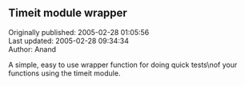 ## Timeit module wrapper  
Originally published: 2005-02-28 01:05:56  
Last updated: 2005-02-28 09:34:34  
Author: Anand   
  
A simple, easy to use wrapper function for doing quick tests\nof your functions using the timeit module.
